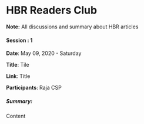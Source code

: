 # HBR Readers Club

**Note:** All discussions and summary about HBR articles




#### Session : 1

**Date**: May 09, 2020 - Saturday

**Title**: 
Tile

**Link**: Title

**Participants**: Raja CSP

##### Summary:
Content
